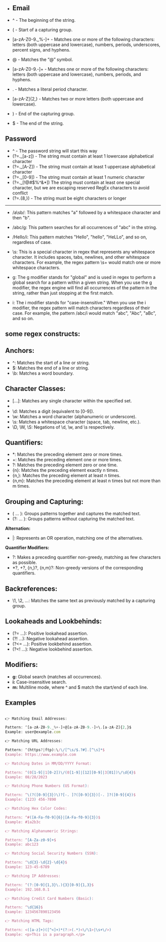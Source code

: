 - ## Email

- ^ - The beginning of the string.
- ( - Start of a capturing group.
- [a-zA-Z0-9._%-]+ - Matches one or more of the following characters: letters (both uppercase and lowercase), numbers, periods, underscores, percent signs, and hyphens.
- @ - Matches the “@” symbol.
- [a-zA-Z0-9.-]+ - Matches one or more of the following characters: letters (both uppercase and lowercase), numbers, periods, and hyphens.
- \. - Matches a literal period character.
- [a-zA-Z]{2,} - Matches two or more letters (both uppercase and lowercase).
- ) - End of the capturing group.
- $ - The end of the string.

 ## Password

- ^ - The password string will start this way
- (?=._[a-z]) - The string must contain at least 1 lowercase alphabetical character
- (?=._[A-Z]) - The string must contain at least 1 uppercase alphabetical character
- (?=._[0-9]) - The string must contain at least 1 numeric character
- (?=._[!@#$%^&*]) The string must contain at least one special character, but we are escaping reserved RegEx characters to avoid conflict
- (?=.{8,}) - The string must be eight characters or longer

---

- /a\sb/: This pattern matches "a" followed by a whitespace character and then "b".
- /abc/g: This pattern searches for all occurrences of "abc" in the string.
- /Hello/i: This pattern matches "Hello", "hello", "HeLLo", and so on, regardless of case.

- \s: This is a special character in regex that represents any whitespace character. It includes spaces, tabs, newlines, and other whitespace characters. For example, the regex pattern \s+ would match one or more whitespace characters.

- g: The g modifier stands for "global" and is used in regex to perform a global search for a pattern within a given string. When you use the g modifier, the regex engine will find all occurrences of the pattern in the string, rather than just stopping at the first match.

- i: The i modifier stands for "case-insensitive." When you use the i modifier, the regex pattern will match characters regardless of their case. For example, the pattern /abc/i would match "abc", "Abc", "aBc", and so on.

## some regex constructs:

## Anchors:

- ^: Matches the start of a line or string.
- $: Matches the end of a line or string.
- \b: Matches a word boundary.

## Character Classes:

- [...]: Matches any single character within the specified set.
- [^...]: Matches any single character not within the specified set.
- \d: Matches a digit (equivalent to [0-9]).
- \w: Matches a word character (alphanumeric or underscore).
- \s: Matches a whitespace character (space, tab, newline, etc.).
- \D, \W, \S: Negations of \d, \w, and \s respectively.

## Quantifiers:

- \*: Matches the preceding element zero or more times.
- +: Matches the preceding element one or more times.
- ?: Matches the preceding element zero or one time.
- {n}: Matches the preceding element exactly n times.
- {n,}: Matches the preceding element at least n times.
- {n,m}: Matches the preceding element at least n times but not more than m times.

## Grouping and Capturing:

- ( ... ): Groups patterns together and captures the matched text.
- (?: ... ): Groups patterns without capturing the matched text.

**Alternation:**

- |: Represents an OR operation, matching one of the alternatives.

 **Quantifier Modifiers:**

- ?: Makes a preceding quantifier non-greedy, matching as few characters as possible.
- \*?, +?, {n,}?, {n,m}?: Non-greedy versions of the corresponding quantifiers.

## Backreferences:

- \1, \2, ...: Matches the same text as previously matched by a capturing group.

## Lookaheads and Lookbehinds:

- (?= ...): Positive lookahead assertion.
- (?! ...): Negative lookahead assertion.
- (?<= ...): Positive lookbehind assertion.
- (?<! ...): Negative lookbehind assertion.

## Modifiers:

- **g:** Global search (matches all occurrences).
- **i:** Case-insensitive search.
- **m:** Multiline mode, where ^ and $ match the start/end of each line.

## Examples

```javascript

👉 Matching Email Addresses:

Pattern: ^[a-zA-Z0-9._%+-]+@[a-zA-Z0-9.-]+\.[a-zA-Z]{2,}$
Example: user@example.com

👉 Matching URL Addresses:

Pattern: ^(https?|ftp):\/\/[^\s/$.?#].[^\s]*$
Example: https://www.example.com

👉 Matching Dates in MM/DD/YYYY Format:

Pattern: ^(0[1-9]|1[0-2])\/(0[1-9]|[12][0-9]|3[01])\/\d{4}$
Example: 08/28/2023

👉 Matching Phone Numbers (US Format):

Pattern: ^\(?([0-9]{3})\)?[-. ]?([0-9]{3})[-. ]?([0-9]{4})$
Example: (123) 456-7890

👉 Matching Hex Color Codes:

Pattern: ^#([A-Fa-f0-9]{6}|[A-Fa-f0-9]{3})$
Example: #1a2b3c

👉 Matching Alphanumeric Strings:

Pattern: ^[A-Za-z0-9]+$
Example: abc123

👉 Matching Social Security Numbers (SSN):

Pattern: ^\d{3}-\d{2}-\d{4}$
Example: 123-45-6789

👉 Matching IP Addresses:

Pattern: ^(?:[0-9]{1,3}\.){3}[0-9]{1,3}$
Example: 192.168.0.1

👉 Matching Credit Card Numbers (Basic):

Pattern: ^\d{16}$
Example: 1234567890123456

👉 Matching HTML Tags:

Pattern: <([a-z]+)([^<]+)*(?:>(.*)<\/\1>|\s+\/>)
Example: <p>This is a paragraph.</p>

```
